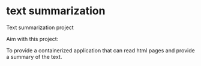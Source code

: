 # text summarization
Text summarization project

Aim with this project:

To provide a containerized application that can read html pages and provide a summary of the text.
